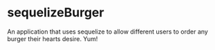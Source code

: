 # sequelizeBurger
An application that uses sequelize to allow different users to order any burger their hearts desire. Yum!
